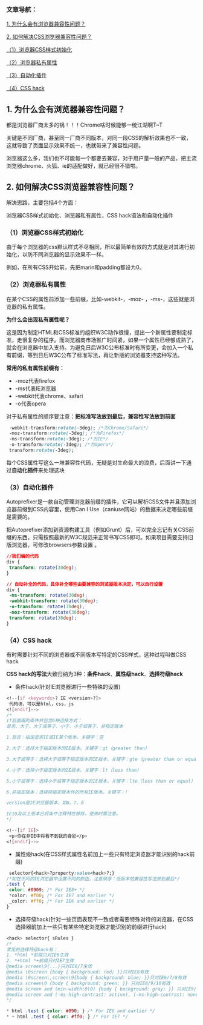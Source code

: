### 文章导航：
[1. 为什么会有浏览器兼容性问题？](#1-为什么会有浏览器兼容性问题)

[2. 如何解决CSS浏览器兼容性问题？](#2-如何解决css浏览器兼容性问题)

[（1）浏览器CSS样式初始化](#1浏览器css样式初始化)

[（2）浏览器私有属性](#2浏览器私有属性)

[（3）自动化插件](#3自动化插件)

[（4）CSS hack](#4CSShack)


## 1. 为什么会有浏览器兼容性问题？

都是浏览器厂商太多的锅！！！Chrome啥时候能够一统江湖啊T~T

关键是不同厂商，甚至同一厂商不同版本，对同一段CSS的解析效果也不一致，这就导致了页面显示效果不统一，也就带来了兼容性问题。

浏览器这么多，我们也不可能每一个都要去兼容，对于用户量一般的产品，把主流浏览器chrome、火狐、ie的适配做好，就已经很不错啦。
## 2. 如何解决CSS浏览器兼容性问题？
解决思路，主要包括4个方面：

浏览器CSS样式初始化、浏览器私有属性，CSS hack语法和自动化插件

### （1）浏览器CSS样式初始化
由于每个浏览器的css默认样式不尽相同，所以最简单有效的方式就是对其进行初始化，以防不同浏览器的显示效果不一样。

例如，在所有CSS开始前，先把marin和padding都设为0。
### （2）浏览器私有属性

在某个CSS的属性前添加一些前缀，比如-webkit-，-moz- ，-ms-，这些就是浏览器的私有属性。

**为什么会出现私有属性呢？**

这是因为制定HTML和CSS标准的组织W3C动作很慢，提出一个新属性要制定标准，走很复杂的程序。而浏览器商市场推广时间紧，如果一个属性已经够成熟了，就会在浏览器中加入支持。为避免日后W3C公布标准时有所变更，会加入一个私有前缀，等到日后W3C公布了标准写法，再让新版的浏览器支持这种写法。

**常用的私有属性前缀有：**

* -moz代表firefox
* -ms代表IE浏览器
* -webkit代表chrome、safari
* -o代表opera

对于私有属性的顺序要注意：**把标准写法放到最后，兼容性写法放到前面**
```css
 -webkit-transform:rotate(-3deg); /*为Chrome/Safari*/
 -moz-transform:rotate(-3deg); /*为Firefox*/
 -ms-transform:rotate(-3deg); /*为IE*/
 -o-transform:rotate(-3deg); /*为Opera*/
 transform:rotate(-3deg);
 ```
每个CSS属性写这么一堆兼容性代码，无疑是对生命最大的浪费，后面讲一下通过**自动化插件**来处理这块
### （3）自动化插件
Autoprefixer是一款自动管理浏览器前缀的插件，它可以解析CSS文件并且添加浏览器前缀到CSS内容里，使用Can I Use（caniuse网站）的数据来决定哪些前缀是需要的。

把Autoprefixer添加到资源构建工具（例如Grunt）后，可以完全忘记有关CSS前缀的东西，只需按照最新的W3C规范来正常书写CSS即可。如果项目需要支持旧版浏览器，可修改browsers参数设置 。
```css
//我们编的代码
div {
 transform: rotate(30deg);
}

// 自动补全的代码，具体补全哪些由要兼容的浏览器版本决定，可以自行设置
div {
 -ms-transform: rotate(30deg);
 -webkit-transform: rotate(30deg);
 -o-transform: rotate(30deg);
 -moz-transform: rotate(30deg);
 transform: rotate(30deg);
}
```
### （4）CSS hack

有时需要针对不同的浏览器或不同版本写特定的CSS样式，这种过程叫做CSS hack

**CSS hack的写法**大致归纳为3种：**条件hack**、**属性级hack**、**选择符级hack**
* 条件hack(针对IE浏览器进行一些特殊的设置)
```css
<!--[if <keywords>? IE <version>?]>
 代码块，可以是html，css，js
<![endif]-->
/*
if后面跟的条件共包含6种选择方式：
是否、大于、大于或等于、小于、小于或等于、非指定版本

1.是否：指定是否IE或IE某个版本。关键字：空

2.大于：选择大于指定版本的IE版本。关键字：gt（greater than）

3.大于或等于：选择大于或等于指定版本的IE版本。关键字：gte（greater than or equal）

4.小于：选择小于指定版本的IE版本。关键字：lt（less than）

5.小于或等于：选择小于或等于指定版本的IE版本。关键字：lte（less than or equal）

6.非指定版本：选择除指定版本外的所有IE版本。关键字：!

version是IE浏览器版本，如6、7、8

IE10及以上版本已将条件注释特性移除，使用时需注意。
*/

<!--[if IE]>
 <p>你在非IE中将看不到我的身影</p>
<![endif]-->
```
* 属性级hack(在CSS样式属性名前加上一些只有特定浏览器才能识别的hack前缀)
```css
 selector{<hack>?property:value<hack>?;}
/*如在不同的IE浏览器中设置不同的颜色，注意顺序：低版本的兼容性写法放到最后*/
.test {
 color: #0909; /* For IE8+ */
 *color: #f00; /* For IE7 and earlier */
 _color: #ff0; /* For IE6 and earlier */
}
 ```
* 选择符级hack(针对一些页面表现不一致或者需要特殊对待的浏览器，在CSS选择器前加上一些只有某些特定浏览器才能识别的前缀进行hack)
```css
<hack> selector{ sRules }
/*
常见的选择符级hack有：
1. *html *前缀只对IE6生效
2. *+html *+前缀只对IE7生效
@media screen\9{...}只对IE6/7生效
@media \0screen {body { background: red; }}只对IE8有效
@media \0screen\,screen\9{body { background: blue; }}只对IE6/7/8有效
@media screen\0 {body { background: green; }} 只对IE8/9/10有效
@media screen and (min-width:0\0) {body { background: gray; }} 只对IE9/10有效
@media screen and (-ms-high-contrast: active), (-ms-high-contrast: none) {body { background: orange; }} 只对IE10有效
*/

* html .test { color: #090; } /* For IE6 and earlier */
* + html .test { color: #ff0; } /* For IE7 */
```
